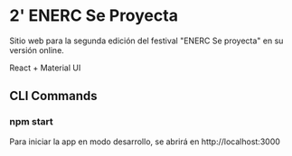 # 2' ENERC Se Proyecta
Sitio web para la segunda edición del festival "ENERC Se proyecta" en su versión online.

React + Material UI

## CLI Commands

### npm start
Para iniciar la app en modo desarrollo, se abrirá en http://localhost:3000